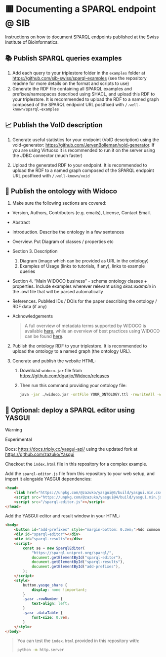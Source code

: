 # 🟥 Documenting a SPARQL endpoint @ SIB

Instructions on how to document SPARQL endpoints published at the Swiss Institute of Bioinformatics.

## 📚️ Publish SPARQL queries examples

1. Add each query to your triplestore folder in the `examples` folder at https://github.com/sib-swiss/sparql-examples (see the repository readme for more details on the format and scripts to use)
2. Generate the RDF file containing all SPARQL examples and prefixes/namespaces described using SHACL, and upload this RDF to your triplestore. It is recommended to upload the RDF to a named graph composed of the SPARQL endpoint URL postfixed with `/.well-known/sparql-examples`

## 📈 Publish the VoID description

1. Generate useful statistics for your endpoint (VoID description) using the void-generator: https://github.com/JervenBolleman/void-generator. If you are using Virtuoso it is recommended to run it on the server using the JDBC connector (much faster)

2. Upload the generated RDF to your endpoint. It is recommended to upload the RDF to a named graph composed of the SPARQL endpoint URL postfixed with `/.well-known/void`

## 🦉 Publish the ontology with Widoco

1.  Make sure the following sections are covered:

   - Version, Authors, Contributors (e.g. emails), License, Contact Email.

   - Abstract

   - Introduction. Describe the ontology in a few sentences

   - Overview. Put Diagram of classes / properties etc

   - Section 3. Description

     1. Diagram (image which can be provided as URL in the ontology)
     2. Examples of Usage (links to tutorials, if any), links to example queries

   - Section 4. “Main WIDOCO business” - schema ontology classes + properties. Include examples wherever relevant using *skos:example* in the .owl file that will be parsed automatically

   - References. PubMed IDs / DOIs for the paper describing the ontology / RDF data (if any)

   - Acknowledgements

     > A full overview of metadata terms supported by WIDOCO is available [here](https://github.com/dgarijo/Widoco/blob/master/doc/metadataGuide/guide.md#metadata-usage-in-widoco-1), while an overview of best practices using WIDOCO can be found [here](https://dgarijo.github.io/Widoco/doc/bestPractices/index-en.html).

2. Publish the ontology RDF to your triplestore. It is recommended to upload the ontology to a named graph (the ontology URL).

3. Generate and publish the website HTML:

   1. Download `widoco.jar` file from https://github.com/dgarijo/Widoco/releases

   2. Then run this command providing your ontology file:

      ```bash
      java -jar ./widoco.jar -ontFile YOUR_ONTOLOGY.ttl -rewriteAll -webVowl -doNotDisplaySerializations -uniteSections -noPlaceHolderText -outFolder out
      ```

## 💫 Optional: deploy a SPARQL editor using YASGUI

> [!WARNING]
>
> Experimental

Docs: https://docs.triply.cc/yasgui-api/ using the updated fork at https://github.com/zazuko/Yasgui

Checkout the `index.html` file in this repository for a complex example.

Add the `sparql-editor.js` file from this repository to your web setup, and import it alongside YASGUI dependencies:

```html
<head>
    <link href="https://unpkg.com/@zazuko/yasgui@4/build/yasgui.min.css" rel="stylesheet" type="text/css" />
    <script src="https://unpkg.com/@zazuko/yasgui@4/build/yasgui.min.js"></script>
    <script src="/sparql-editor.js"></script>
</head>
```

Add the YASGUI editor and result window in your HTML:

```html
<body>
    <button id="add-prefixes" style="margin-bottom: 0.3em;">Add common prefixes</button>
    <div id="sparql-editor"></div>
    <div id="sparql-results"></div>
    <script>
        const se = new SparqlEditor(
            "https://sparql.uniprot.org/sparql/",
            document.getElementById("sparql-editor"),
            document.getElementById("sparql-results"),
            document.getElementById("add-prefixes"),
        );
    </script>
    <style>
        button.yasqe_share {
            display: none !important;
        }
        .yasr .rowNumber {
            text-align: left;
        }
        .yasr .dataTable {
            font-size: 0.9em;
        }
    </style>
</body>
```

> You can test the `index.html` provided in this repository with:
>
> ```bash
> python -m http.server
> ```
